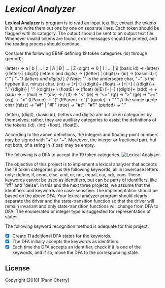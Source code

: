 # *Lexical Analyzer*

**Lexical Analyzer** is program is to read an input text file, extract the tokens in it, and write them out one by one on separate lines. Each token should be flagged with its category. The output should be sent to an output text file. Whenever invalid tokens are found, error messages should be printed, and the reading process should continue. 

Consider the following EBNF defining 19 token categories ⟨id⟩ through ⟨period⟩: 

⟨letter⟩ → a | b | ... | z | A | B | ... | Z 
⟨digit⟩ → 0 | 1 | ... | 9 
⟨basic id⟩ → ⟨letter⟩ {⟨letter⟩ | ⟨digit⟩} 
⟨letters and digits⟩ → {⟨letter⟩ | ⟨digit⟩}+ 
⟨id⟩ → ⟨basic id⟩ { ("_" | "−") ⟨letters and digits⟩ }    // Note: "_" is the underscore char, "−" is the hyphen (i.e. minus) char. 
⟨int⟩ → [+|−] {⟨digit⟩}+ 
⟨float⟩ → [+|−] ( {⟨digit⟩}+ "." {⟨digit⟩}  |  "." {⟨digit⟩}+ ) 
⟨floatE⟩ → ⟨float⟩ (e|E) [+|−] {⟨digit⟩}+ 
⟨add⟩ → + 
⟨sub⟩ → − 
⟨mul⟩ → * 
⟨div⟩ → / 
⟨lt⟩ → "<" 
⟨le⟩ → "<=" 
⟨gt⟩ → ">" 
⟨ge⟩ → ">=" 
⟨eq⟩ → "=" 
⟨LParen⟩ → "(" 
⟨RParen⟩ → ")" 
⟨quote⟩ → " ' "    // the single quote char 
⟨false⟩ → "#f" | "#F" 
⟨true⟩ → "#t" | "#T" 
⟨period⟩ → "." 

⟨letter⟩, ⟨digit⟩, ⟨basic id⟩, ⟨letters and digits⟩ are not token categories by themselves; rather, they are auxiliary categories to assist the definitions of the tokens ⟨id⟩, ⟨int⟩, ⟨float⟩, ⟨floatE⟩. 

According to the above definitions, the integers and floating-point numbers may be signed with "+" or "−". Moreover, the integer or fractional part, but not both, of a string in ⟨float⟩ may be empty. 

The following is a DFA to accept the 19 token categories. 
<img src='https://i.imgur.com/gXTwHt3.png' title='lexical analyzer' width='' alt='Lexical Analyzer' />

The objective of this project is to implement a lexical analyzer that accepts the 19 token categories plus the following keywords, all in lowercase letters only: define, if, cond, else, and, or, not, equal, car, cdr, cons
These keywords cannot be used as identifiers, but can be parts of identifiers, like "iff" and "delse". In this and the next three projects, we assume that the identifiers and keywords are case-sensitive. The implementation should be based on the above DFA. Your lexical analyzer program should clearly separate the driver and the state-transition function so that the driver will remain invariant and only state-transition functions will change from DFA to DFA. The enumerated or integer type is suggested for representation of states. 

The following keyword recognition method is adequate for this project.
- [x] Create 11 additional DFA states for the keywords.
- [x] The DFA initially accepts the keywords as identifiers.
- [x] Each time the DFA accepts an identifier, check if it is one of the keywords, and if so, move the DFA to the corresponding state.

## License

Copyright [2018] [Pann Cherry]
